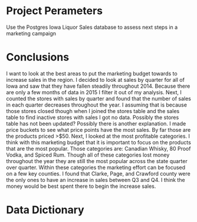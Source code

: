 # Project Perameters

Use the Postgres Iowa Liquor Sales database to assess next steps in a marketing campaign 

# Conclusions

I want to look at the best areas to put the marketing budget towards to increase sales in the region. I decided to look at sales by quarter for all of Iowa and saw that they have fallen steadily throughout 2014. Because there are only a few months of data in 2015 I filter it out of my analysis. 
Next, I counted the stores with sales by quarter and found that the number of sales in each quarter decreases throughout the year. I assuming that is because those stores closed though when I joined the stores table and the sales table to find inactive stores with sales I got no data. Possibly the stores table has not been updated? Possibly there is another explanation.
I made price buckets to see what price points have the most sales. By far those are the products priced >$50. Next, I looked at the most profitable categories. I think with this marketing budget that it is important to focus on the products that are the most popular. Those categories are: Canadian Whisky, 80 Proof Vodka, and Spiced Rum. Though all of these categories lost money throughout the year they are still the most popular across the state quarter over quarter.
Within these categories the marketing effort can be focused on a few key counties. I found that Clarke, Page, and Crawford county were the only ones to have an increase in sales between Q3 and Q4. I think the money would be best spent there to begin the increase sales. 

# Data Dictionary

